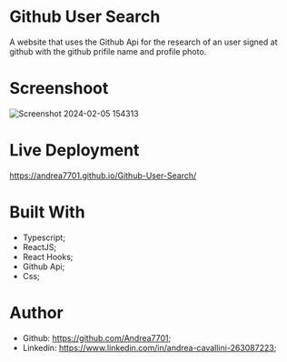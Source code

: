 # Github User Search

A website that uses the Github Api for the research of an user signed at github with the github prifile name and profile photo.

# Screenshoot

![Screenshot 2024-02-05 154313](https://github.com/Andrea7701/Github-User-Search/assets/156012853/b1656f70-1f82-4170-9b7a-4bd5a9615166)

# Live Deployment

https://andrea7701.github.io/Github-User-Search/

# Built With
 - Typescript;
 - ReactJS;
 - React Hooks;
 - Github Api;
 - Css;

# Author
 - Github: https://github.com/Andrea7701;
 - Linkedin: https://www.linkedin.com/in/andrea-cavallini-263087223;
